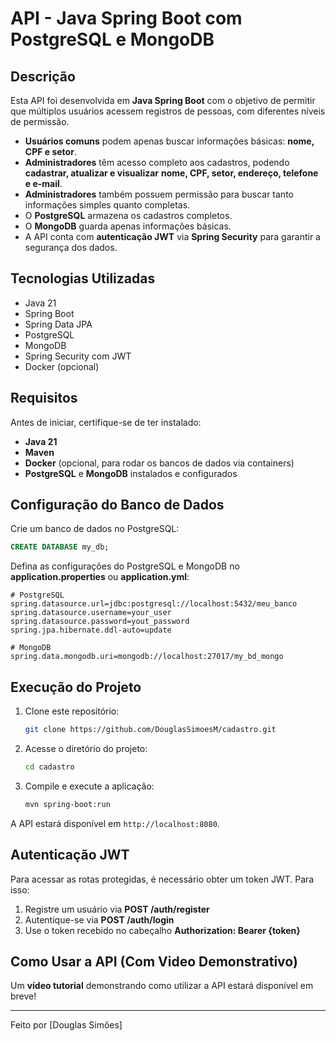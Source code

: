 # API - Java Spring Boot com PostgreSQL e MongoDB

## Descrição

Esta API foi desenvolvida em **Java Spring Boot** com o objetivo de permitir que múltiplos usuários acessem registros de pessoas, com diferentes níveis de permissão. 

- **Usuários comuns** podem apenas buscar informações básicas: **nome, CPF e setor**.
- **Administradores** têm acesso completo aos cadastros, podendo **cadastrar, atualizar e visualizar** **nome, CPF, setor, endereço, telefone e e-mail**.
- **Administradores** também possuem permissão para buscar tanto informações simples quanto completas.
- O **PostgreSQL** armazena os cadastros completos.
- O **MongoDB** guarda apenas informações básicas.
- A API conta com **autenticação JWT** via **Spring Security** para garantir a segurança dos dados.

## Tecnologias Utilizadas

- Java 21
- Spring Boot
- Spring Data JPA
- PostgreSQL
- MongoDB
- Spring Security com JWT
- Docker (opcional)

## Requisitos

Antes de iniciar, certifique-se de ter instalado:
- **Java 21**
- **Maven**
- **Docker** (opcional, para rodar os bancos de dados via containers)
- **PostgreSQL** e **MongoDB** instalados e configurados

## Configuração do Banco de Dados

Crie um banco de dados no PostgreSQL:
```sql
CREATE DATABASE my_db;
```

Defina as configurações do PostgreSQL e MongoDB no **application.properties** ou **application.yml**:

```properties
# PostgreSQL
spring.datasource.url=jdbc:postgresql://localhost:5432/meu_banco
spring.datasource.username=your_user
spring.datasource.password=yout_password
spring.jpa.hibernate.ddl-auto=update

# MongoDB
spring.data.mongodb.uri=mongodb://localhost:27017/my_bd_mongo
```

## Execução do Projeto

1. Clone este repositório:
   ```sh
   git clone https://github.com/DouglasSimoesM/cadastro.git
   ```
2. Acesse o diretório do projeto:
   ```sh
   cd cadastro
   ```
3. Compile e execute a aplicação:
   ```sh
   mvn spring-boot:run
   ```

A API estará disponível em `http://localhost:8080`.

## Autenticação JWT

Para acessar as rotas protegidas, é necessário obter um token JWT. Para isso:

1. Registre um usuário via **POST /auth/register**
2. Autentique-se via **POST /auth/login**
3. Use o token recebido no cabeçalho **Authorization: Bearer {token}**

## Como Usar a API (Com Video Demonstrativo)

Um **vídeo tutorial** demonstrando como utilizar a API estará disponível em breve!

---

Feito por [Douglas Simões]
